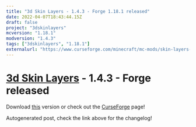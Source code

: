 ```yaml
---
title: "3d Skin Layers - 1.4.3 - Forge 1.18.1 released"
date: 2022-04-07T18:43:44.15Z
draft: false
project: "3dskinlayers"
mcversion: "1.18.1"
modversion: "1.4.3"
tags: ["3dskinlayers", "1.18.1"]
externalurl: "https://www.curseforge.com/minecraft/mc-mods/skin-layers-3d/files/3739536"
---
```

# [3d Skin Layers](/project/3dskinlayers) - 1.4.3 - Forge released
Download [this](https://www.curseforge.com/minecraft/mc-mods/skin-layers-3d/files/3739536) version or check out the [CurseForge](https://www.curseforge.com/minecraft/mc-mods/skin-layers-3d) page!

Autogenerated post, check the link above for the changelog!
